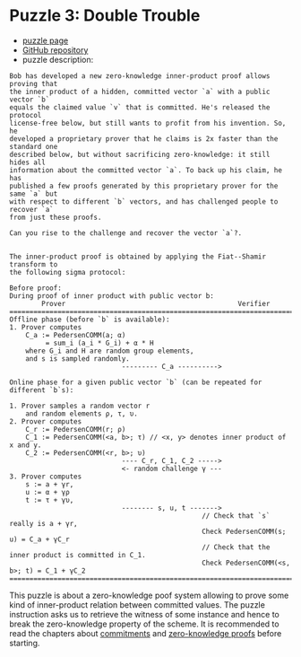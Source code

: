 # Puzzle 3: Double Trouble

- [puzzle page](https://zkhack.dev/events/puzzle3.html)
- [GitHub repository](https://github.com/kobigurk/zkhack-double-trouble)
- puzzle description:

```text
Bob has developed a new zero-knowledge inner-product proof allows proving that
the inner product of a hidden, committed vector `a` with a public vector `b`
equals the claimed value `v` that is committed. He's released the protocol
license-free below, but still wants to profit from his invention. So, he
developed a proprietary prover that he claims is 2x faster than the standard one
described below, but without sacrificing zero-knowledge: it still hides all
information about the committed vector `a`. To back up his claim, he has
published a few proofs generated by this proprietary prover for the same `a` but
with respect to different `b` vectors, and has challenged people to recover `a`
from just these proofs.

Can you rise to the challenge and recover the vector `a`?.


The inner-product proof is obtained by applying the Fiat--Shamir transform to
the following sigma protocol:

Before proof:
During proof of inner product with public vector b:
        Prover                                           Verifier
=================================================================================================
Offline phase (before `b` is available):
1. Prover computes
    C_a := PedersenCOMM(a; α)
         = sum_i (a_i * G_i) + α * H
    where G_i and H are random group elements,
    and s is sampled randomly.
                            --------- C_a ---------->

Online phase for a given public vector `b` (can be repeated for different `b`s):

1. Prover samples a random vector r
    and random elements ρ, τ, υ.
2. Prover computes
    C_r := PedersenCOMM(r; ρ)
    C_1 := PedersenCOMM(<a, b>; τ) // <x, y> denotes inner product of x and y.
    C_2 := PedersenCOMM(<r, b>; υ)
                            ---- C_r, C_1, C_2 ----->
                            <- random challenge γ ---
3. Prover computes
    s := a + γr,
    u := α + γρ
    t := τ + γυ,
                            -------- s, u, t ------->
                                                // Check that `s` really is a + γr,
                                                Check PedersenCOMM(s; u) = C_a + γC_r
                                                // Check that the inner product is committed in C_1.
                                                Check PedersenCOMM(<s, b>; t) = C_1 + γC_2
==================================================================================================
```

This puzzle is about a zero-knowledge poof system allowing to prove some kind of inner-product relation between committed values.
The puzzle instruction asks us to retrieve the witness of some instance and hence to break the zero-knowledge property of the scheme.
It is recommended to read the chapters about [commitments](/cryptographic-notions/commitment-schemes.md) and [zero-knowledge proofs](/cryptographic-notions/zero-knowledge-proof-systems.md) before starting.
